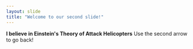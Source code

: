 ```yaml
---
layout: slide
title: "Welcome to our second slide!"
---
```

**I believe in Einstein's Theory of Attack Helicopters**
Use the second arrow to go back!
